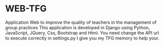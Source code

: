# WEB-TFG
Application Web to improve the quality of teachers in the management of group practices
This application is developed in Django using Python, JavaScript, JQuery, Css, Bootstrap and Html.
You need change the API url to execute correctly in settings.py
I give you my TFG memory to help your.
